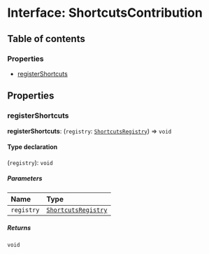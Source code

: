 # Interface: ShortcutsContribution

## Table of contents

### Properties

* [registerShortcuts](/auto-docs/free-layout-editor/interfaces/ShortcutsContribution.md#registershortcuts)

## Properties

### registerShortcuts

**registerShortcuts**: (`registry`: [`ShortcutsRegistry`](/auto-docs/free-layout-editor/classes/ShortcutsRegistry.md)) => `void`

#### Type declaration

(`registry`): `void`

##### Parameters

| Name | Type |
| :------ | :------ |
| `registry` | [`ShortcutsRegistry`](/auto-docs/free-layout-editor/classes/ShortcutsRegistry.md) |

##### Returns

`void`
